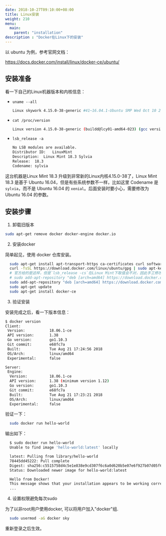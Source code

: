 ```yaml
---
date: 2018-10-27T09:10:00+08:00
title: Linux安装
weight: 210
menu:
  main:
    parent: "installation"
description : "Docker在Linux下的安装"
---
```


以 ubuntu 为例，参考官网文档：

https://docs.docker.com/install/linux/docker-ce/ubuntu/

## 安装准备

看一下自己的Linux机器版本和内核信息：

- `uname --all`

	```bash
	Linux skywork 4.15.0-38-generic #41~16.04.1-Ubuntu SMP Wed Oct 10 20:16:04 UTC 2018 x86_64 x86_64 x86_64 GNU/Linux
	```

- `cat /proc/version`

	```bash
	Linux version 4.15.0-38-generic (buildd@lcy01-amd64-023) (gcc version 5.4.0 20160609 (Ubuntu 5.4.0-6ubuntu1~16.04.10)) #41~16.04.1-Ubuntu SMP Wed Oct 10 20:16:04 UTC 2018
	```

- `lsb_release -a`

	```bash
  No LSB modules are available.
  Distributor ID:	LinuxMint
  Description:	Linux Mint 18.3 Sylvia
  Release:	18.3
  Codename:	sylvia
	```

这台机器是Linux Mint 18.3 升级到非常新的Linux内核4.15.0-38了，Linux Mint 18.3 是基于 Ubuntu 16.04，但是有些系统参数不一样，比如这里 Codename 是 `sylvia`，而不是 Ubuntu 16.04 的 `xenial`。后面安装时要小心，需要修改为 Ubuntu 16.04 的参数。

## 安装步骤

1. 卸载旧版本

  ```bash
  sudo apt-get remove docker docker-engine docker.io
  ```

2. 安装docker

  简单起见，使用 docker 仓库安装。

  ```bash
    sudo apt-get install apt-transport-https ca-certificates curl software-properties-common
    curl -fsSL https://download.docker.com/linux/ubuntu/gpg | sudo apt-key add -
    # 官方给的是这样，但是`lsb_release -cs`在Linux Mint下取值会不对，因此手工修改为xenial
    # sudo add-apt-repository "deb [arch=amd64] https://download.docker.com/linux/ubuntu $(lsb_release -cs) stable"
    sudo add-apt-repository "deb [arch=amd64] https://download.docker.com/linux/ubuntu xenial stable"
    sudo apt-get update
    sudo apt-get install docker-ce
  ```

3. 验证安装

  安装完成之后，看一下版本信息：

  ```bash
  $ docker version
  Client:
   Version:           18.06.1-ce
   API version:       1.38
   Go version:        go1.10.3
   Git commit:        e68fc7a
   Built:             Tue Aug 21 17:24:56 2018
   OS/Arch:           linux/amd64
   Experimental:      false

  Server:
   Engine:
    Version:          18.06.1-ce
    API version:      1.38 (minimum version 1.12)
    Go version:       go1.10.3
    Git commit:       e68fc7a
    Built:            Tue Aug 21 17:23:21 2018
    OS/Arch:          linux/amd64
    Experimental:     false

  ```

  验证一下：

  ```bash
    sudo docker run hello-world
  ```

  输出如下：

  ```bash
    $ sudo docker run hello-world
    Unable to find image 'hello-world:latest' locally

    latest: Pulling from library/hello-world
    78445dd45222: Pull complete
    Digest: sha256:c5515758d4c5e1e838e9cd307f6c6a0d620b5e07e6f927b07d05f6d12a1ac8d7
    Status: Downloaded newer image for hello-world:latest

    Hello from Docker!
    This message shows that your installation appears to be working correctly.
    ...
  ```

4. 设置权限避免每次sudo

  为了以非root用户使用docker, 可以将用户加入"docker"组.

  ```bash
    sudo usermod -aG docker sky
  ```

  重新登录之后生效。